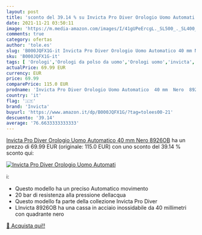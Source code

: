 ```yaml
---
layout: post
title: 'sconto del 39.14 % su Invicta Pro Diver Orologio Uomo Automati  '
date: 2021-11-21 03:50:11
image: 'https://m.media-amazon.com/images/I/41gUPeErcgL._SL500_._SL400_.jpg'
comments: true
category: ofertas
author: 'tole.es'
slug: 'B000JQFX1G-it Invicta Pro Diver Orologio Uomo Automatico 40 mm Nero 8926OB'
sku: 'B000JQFX1G-it'
tags: [ 'Orologi','Orologi da polso da uomo','Orologi uomo','invicta', ]
actualPrice: 69.99 EUR
currency: EUR
price: 69.99
comparePrice: 115.0 EUR
prodname: 'Invicta Pro Diver Orologio Uomo Automatico  40 mm  Nero  8926OB'
country: 'it'
flag: '🇮🇹'
brand: 'Invicta'
buyurl: 'https://www.amazon.it/dp/B000JQFX1G/?tag=tolees00-21'
descuento: '39.14'
average: '76.6633333333333'
---
```


[Invicta Pro Diver Orologio Uomo Automatico  40 mm  Nero  8926OB](https://www.amazon.it/dp/B000JQFX1G/?tag=tolees00-21) ha un prezzo di 69.99 EUR (originale: 115.0 EUR) con uno sconto del 39.14 % sconto qui:

[![Invicta Pro Diver Orologio Uomo Automati](https://m.media-amazon.com/images/I/41gUPeErcgL._SL500_._SL400_.jpg)](https://www.amazon.it/dp/B000JQFX1G/?tag=tolees00-21)

ℹ️:

- Questo modello ha un preciso Automatico movimento
- 20 bar di resistenza alla pressione dellacqua
- Questo modello fa parte della collezione Invicta Pro Diver
- LInvicta 8926OB ha una cassa in acciaio inossidabile da 40 millimetri con quadrante nero

[🛒 Acquista qui!!](https://www.amazon.it/dp/B000JQFX1G/?tag=tolees00-21)

